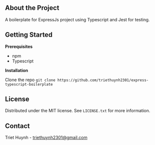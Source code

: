 ## About the Project

A boilerplate for ExpressJs project using Typescript and Jest for testing.

## Getting Started

**Prerequisites**

- npm
- Typescript

**Installation**

Clone the repo
`git clone https://github.com/triethuynh2301/express-typescript-boilerplate`

## License

Distributed under the MIT license. See `LICENSE.txt` for more information.

## Contact

Triet Huynh - triethuynh2301@gmail.com
